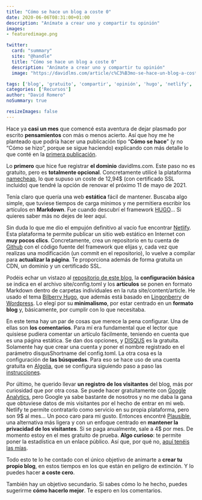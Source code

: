 ```yaml
---
title: "Cómo se hace un blog a coste 0"
date: 2020-06-06T08:31:00+01:00
description: "Anímate a crear uno y compartir tu opinión"
images:
- featuredimage.png

twitter:
  card: "summary"
  site: "@handle"
  title: "Cómo se hace un blog a coste 0"
  description: "Anímate a crear uno y compartir tu opinión"
  image: "https://davidlms.com/article/c%C3%B3mo-se-hace-un-blog-a-coste-0/featuredimage.jpg"

tags: ['blog', 'gratuito', 'compartir', 'opinión', 'hugo', 'netlify', 'plausible']
categories: ['Recursos']
author: "David Romero"
noSummary: true

resizeImages: false
---
```


Hace ya **casi un mes** que comencé esta aventura de dejar plasmado por escrito **pensamientos** con más o menos acierto. Así que hoy me he planteado que podría hacer una publicación tipo “**Cómo se hace**” (y no “Cómo se hizo”, porque se sigue haciendo) explicando con más detalle lo que conté en la [primera publicación](https://davidlms.com/article/hello-world/).

Lo **primero** que hice fue registrar **el dominio** davidlms.com. Este paso no es gratuito, pero es **totalmente opcional**. Concretamente utilicé la plataforma [namecheap](https://www.namecheap.com), lo que supuso un coste de 12,94$ (con certificado SSL incluido) que tendré la opción de renovar el próximo 11 de mayo de 2021.

Tenía claro que quería una web **estática** fácil de mantener. Buscaba algo simple, que tuviese tiempos de carga mínimos y me permitiera escribir los artículos en **Markdown**. Fue cuando descubrí el framework [HUGO](https://gohugo.io/)... Si quieres saber más no dejes de leer aquí.

Sin duda lo que me dio el empujón definitivo al vacío fue encontrar [Netlify](https://www.netlify.com/). Esta plataforma te permite publicar un sitio web estático en Internet con **muy pocos clics**. Concretamente, crea un repositorio en tu cuenta de [Github](https://github.com/) con el código fuente del framework que elijas y, cada vez que realizas una modificación (un commit en el repositorio), lo vuelve a compilar para **actualizar la página**. Te proporciona además de forma gratuita un CDN, un dominio y un certificado SSL.

Podéis echar un vistazo al [repositorio de este blog](https://github.com/DavidLMS/davidlms.com),  la **configuración básica** se indica en el archivo site/config.toml y los **artículos** se ponen en formato Markdown dentro de carpetas individuales en la ruta site/content/article. He usado el tema [Bilberry Hugo](https://themes.gohugo.io/bilberry-hugo-theme/), que además está basado en [Lingonberry](https://www.andersnoren.se/teman/lingonberry-wordpress-theme/) de [Wordpress](https://wordpress.org/). Lo elegí por su **minimalismo**, por estar centrado en un **formato blog** y, básicamente, por cumplir con lo que necesitaba.

En este tema hay un par de cosas que merece la pena configurar. Una de ellas son **los comentarios**. Para mí era fundamental que el lector que quisiese pudiera comentar un artículo fácilmente, teniendo en cuenta que es una página estática. Se dan dos opciones, y [DISQUS](https://disqus.com/) es la gratuita. Solamente hay que crear una cuenta y poner el nombre registrado en el parámetro disqusShortname del config.toml. La otra cosa es la configuración de **las búsquedas**. Para eso se hace uso de una cuenta gratuita en [Algolia](https://www.algolia.com), que se configura siguiendo paso a paso las [instrucciones](https://themes.gohugo.io/bilberry-hugo-theme/#Algolia-Search).

Por último, he querido llevar **un registro de los visitantes** del blog, más por curiosidad que por otra cosa. Se puede hacer gratuitamente con [Google Analytics](https://analytics.google.com/analytics/web/), pero Google ya sabe bastante de nosotros y no me daba la gana que obtuviese datos de mis visitantes por el hecho de entrar en mi web. Netlify te permite contratarlo como servicio en su propia plataforma, pero son 9$ al mes… Un poco caro para mi gusto. Entonces encontré [Plausible](https://plausible.io), una alternativa más ligera y con un enfoque centrado en **mantener la privacidad de los visitantes**. Si se paga anualmente, sale a 4$ por mes. De momento estoy en el mes gratuito de prueba. **Algo curioso**: te permite poner la estadística en un enlace público. Así que, por qué no, [aquí tenéis las mías](https://plausible.io/davidlms.com).

Todo esto te lo he contado con el único objetivo de animarte a **crear tu propio blog**, en estos tiempos en los que están en peligro de extinción. Y lo puedes hacer **a coste cero**.

También hay un objetivo secundario. Si sabes cómo lo he hecho, puedes sugerirme **cómo hacerlo mejor**. Te espero en los comentarios.